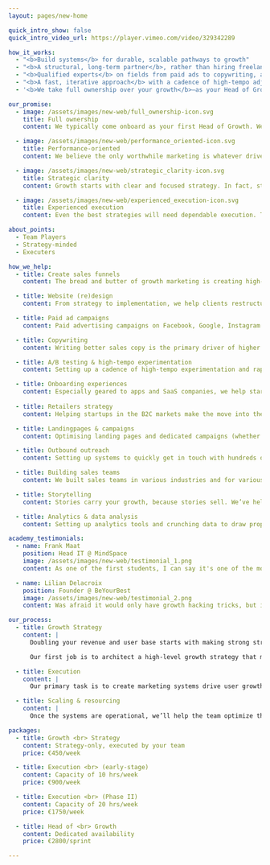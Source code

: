 ```yaml
---
layout: pages/new-home

quick_intro_show: false
quick_intro_video_url: https://player.vimeo.com/video/329342289

how_it_works:
  - "<b>Build systems</b> for durable, scalable pathways to growth"
  - "<b>A structural, long-term partner</b>, rather than hiring freelancers on project-based stuff"
  - "<b>Qualified experts</b> on fields from paid ads to copywriting, and sales funnels to analytics"
  - "<b>A fast, iterative approach</b> with a cadence of high-tempo adjustments & experimentation"
  - '<b>We take full ownership over your growth</b>—as your Head of Growth we’ll do whatever is needed to hit your growth targets… even if some of that work is technically not “marketing”'

our_promise:
  - image: /assets/images/new-web/full_ownership-icon.svg
    title: Full ownership
    content: We typically come onboard as your first Head of Growth. We take ownership over everything from growth strategy to execution.

  - image: /assets/images/new-web/performance_oriented-icon.svg
    title: Performance-oriented
    content: We believe the only worthwhile marketing is whatever drives sales and revenue growth. Anything else is just excuses or busywork.

  - image: /assets/images/new-web/strategic_clarity-icon.svg
    title: Strategic clarity
    content: Growth starts with clear and focused strategy. In fact, strategic clarity and systems-thinking beats “growth hacking” any day of the week.

  - image: /assets/images/new-web/experienced_execution-icon.svg
    title: Experienced execution
    content: Even the best strategies will need dependable execution. Trust our specialists to hit objectives quickly and efficiently.

about_points:
  - Team Players
  - Strategy-minded
  - Executers

how_we_help:
  - title: Create sales funnels
    content: The bread and butter of growth marketing is creating high-conversion sales funnels, that get cold leads ready to purchase... all while working on autopilot.

  - title: Website (re)design
    content: From strategy to implementation, we help clients restructure their website to generate more leads, and tell their story better.

  - title: Paid ad campaigns
    content: Paid advertising campaigns on Facebook, Google, Instagram or other platforms are the fastest way for B2C companies to scale.

  - title: Copywriting
    content: Writing better sales copy is the primary driver of higher conversions. Writing attention-grabbing ads and money-pulling sales letters is kind of our thing.

  - title: A/B testing & high-tempo experimentation
    content: Setting up a cadence of high-tempo experimentation and rapid A/B testing to validate concepts and hone in on the winning strategy.

  - title: Onboarding experiences
    content: Especially geared to apps and SaaS companies, we help startups create better onboarding experiences and lift retention.
  
  - title: Retailers strategy
    content: Helping startups in the B2C markets make the move into the retail markets, whether it’s fashion, ecommerce or food & beverages.

  - title: Landingpages & campaigns
    content: Optimising landing pages and dedicated campaigns (whether paid ads, SEO, affiliates, etc.) is our everyday business.

  - title: Outbound outreach
    content: Setting up systems to quickly get in touch with hundreds or thousands of business relationships, and building out the sales infrastructure to support it.

  - title: Building sales teams
    content: We built sales teams in various industries and for various sorts of products, ranging from street sales teams to closing high-value enterprise deals.

  - title: Storytelling
    content: Stories carry your growth, because stories sell. We’ve helped sell more than $30M in products by telling better, more engaging stories.

  - title: Analytics & data analysis
    content: Setting up analytics tools and crunching data to draw proper conclusions on retention, LTV, cohort performance or channel attribution.

academy_testimonials:
  - name: Frank Maat
    position: Head IT @ MindSpace
    image: /assets/images/new-web/testimonial_1.png
    content: As one of the first students, I can say it's one of the most informative and complete courses on marketing out there!

  - name: Lilian Delacroix
    position: Founder @ BeYourBest
    image: /assets/images/new-web/testimonial_2.png
    content: Was afraid it would only have growth hacking tricks, but it was something different. Completely changed my picture of marketing.

our_process:
  - title: Growth Strategy
    content: |
      Doubling your revenue and user base starts with making strong strategic decisions. As startups scales, they need mature growth systems to drive stable flows of users into their business.

      Our first job is to architect a high-level growth strategy that makes acquisition and customer retention stable, predictable & systematic. This is the “blueprint” we’ll later execute against...

  - title: Execution
    content: |
      Our primary task is to create marketing systems drive user growth systematically, on autopilot. This systems-building includes an acquisition engine, a sales funnel to convert cold leads to active users, and a cadence of high-tempo optimization.

  - title: Scaling & resourcing
    content: |
      Once the systems are operational, we’ll help the team optimize their strategy and increase conversions as they scale. While the startup is scaling up it’s marketing efforts, we help them bring onboard in-house hires to take over the day-to-day execution of their marketing & growth systems.

packages:
  - title: Growth <br> Strategy
    content: Strategy-only, executed by your team
    price: €450/week

  - title: Execution <br> (early-stage)
    content: Capacity of 10 hrs/week
    price: €900/week

  - title: Execution <br> (Phase II)
    content: Capacity of 20 hrs/week
    price: €1750/week

  - title: Head of <br> Growth
    content: Dedicated availability
    price: €2800/sprint

---
```

